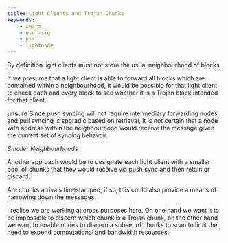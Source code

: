 ```yaml
---
title: Light Clients and Trojan Chunks
keywords: 
    - swarm
    - user-sig
    - pss
    - lightnode
---
```


By definition light clients must not store the usual neighbourhood of blocks.

If we presume that a light client is able to forward all blocks which are contained within a neighbourhood, it would be possible for that light client to check each and every block to see whether it is a Trojan block intended for that client.

__unsure__ Since push syncing will not require intermediary forwarding nodes, and pull syncing is sporadic based on retrieval, it is not certain that a node with address within the neighbourhood would receive the message given the current set of syncing behavoir.

*Smaller Neighbourhoods*

Another approach would be to designate each light client with a smaller pool of chunks that they would receive via push sync and then retain or discard. 

Are chunks arrivals timestamped, if so, this could also provide a means of narrowing down the messages.

I realise we are working at cross purposes here. On one hand we want it to be impossible to discern which chunk is a Trojan chunk, on the other hand we want to enable nodes to discern a subset of chunks to scan to limit the need to expend computational and bandwidth resources.